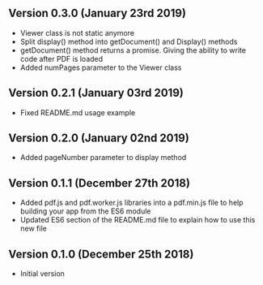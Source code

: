 Version 0.3.0 (January 23rd 2019)
-----------------------------
 * Viewer class is not static anymore
 * Split display() method into getDocument() and Display() methods
 * getDocument() method returns a promise. Giving the ability to write code after PDF is loaded
 * Added numPages parameter to the Viewer class

Version 0.2.1 (January 03rd 2019)
-----------------------------
 * Fixed README.md usage example

Version 0.2.0 (January 02nd 2019)
-----------------------------
 * Added pageNumber parameter to display method

Version 0.1.1 (December 27th 2018)
-----------------------------
 * Added pdf.js and pdf.worker.js libraries into a pdf.min.js file to help building your app from the ES6 module
 * Updated ES6 section of the README.md file to explain how to use this new file

Version 0.1.0 (December 25th 2018)
-----------------------------
 * Initial version
